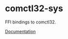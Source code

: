 # comctl32-sys #
FFI bindings to comctl32.

[Documentation](https://retep998.github.io/doc/comctl32-sys/)
